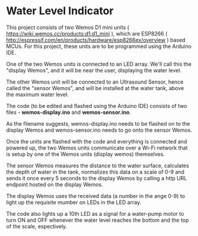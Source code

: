 # Water Level Indicator

This project consists of two Wemos D1 mini units ( https://wiki.wemos.cc/products:d1:d1_mini ), which are ESP8266 ( http://espressif.com/en/products/hardware/esp8266ex/overview ) based MCUs. For this project, these units are to be programmed using the Arduino IDE. 

One of the two Wemos units is connected to an LED array. We'll call this the "display Wemos", and it will be near the user, displaying the water level.

The other Wemos unit will be connected to an Ultrasound Sensor, hence called the "sensor Wemos", and will be installed at the water tank, above the maximum water level.

The code (to be edited and flashed using the Arduino IDE) consists of two files - **wemos-display.ino** and **wemos-sensor.ino**.

As the filename suggests, wemos-display.ino needs to be flashed on to the display Wemos and wemos-sensor.ino needs to go onto the sensor Wemos.

Once the units are flashed with the code and everything is connected and powered up, the two Wemos units communicate over a Wi-Fi network that is setup by one of the Wemos units (display wemos) themselves.

The sensor Wemos measures the distance to the water surface, calculates the depth of water in the tank, normalizes this data on a scale of 0-9 and sends it once every 5 seconds to the display Wemos by calling a http URL endpoint hosted on the display Wemos.

The display Wemos uses the received data (a number in the ange 0-9) to light up the requisite mumber on LEDs in the LED array.

The code also lights up a 10th LED as a signal for a water-pump motor to turn ON and OFF whenever the water level reaches the bottom and the top of the scale, espectively.  
